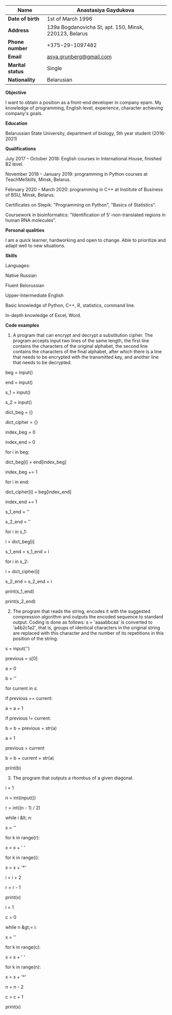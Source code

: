 | **Name** | Anastasiya Gaydukova |
| --- | --- |
| **Date of birth** | 1st of March 1996 |
| **Address** | 139a Bogdanovicha St, apt. 150, Minsk, 220123, Belarus |
| **Phone number** | +375-29-1097482 |
| **Email** | [asya.grunberg@gmail.com](mailto:asya.grunberg@gmail.com) |
| **Marital status** | Single |
| **Nationality** | Belarusian |

**Objective**

I want to obtain a position as a front-end developer in company epam. My knowledge of programming, English level, experience, character achieving company&#39;s goals.

**Education**

Belarussian State University, department of biology, 5th year student (2016-2021)

**Qualifications**

July 2017 – October 2018: English courses in International House, finished B2 level.

November 2018 – January 2019: programming in Python courses at TeachMeSkills, Minsk, Belarus.

February 2020 – March 2020: programming in C++ at Institute of Business of BSU, Minsk, Belarus.

Certificates on Stepik: &quot;Programming on Python&quot;, &quot;Basics of Statistics&quot;.

Coursework in bioinformatics: &quot;Identification of 5&#39;-non-translated regions in human RNA molecules&quot;.

**Personal qualities**

I am а quick learner, hardworking and open to change. Able to prioritize and adapt well to new situations.

**Skills**

Languages:

Native Russian

Fluent Belorussian

Upper-Intermediate English

Basic knowledge of Python, C++, R, statistics, command line.

In-depth knowledge of Excel, Word.

**Code examples**

1. A program that can encrypt and decrypt a substitution cipher. The program accepts input two lines of the same length, the first line contains the characters of the original alphabet, the second line contains the characters of the final alphabet, after which there is a line that needs to be encrypted with the transmitted key, and another line that needs to be decrypted.

beg = input()

end = input()

s\_1 = input()

s\_2 = input()

dict\_beg = {}

dict\_cipher = {}

index\_beg = 0

index\_end = 0

for i in beg:

dict\_beg[i] = end[index\_beg]

index\_beg += 1

for i in end:

dict\_cipher[i] = beg[index\_end]

index\_end += 1

s\_1\_end = &#39;&#39;

s\_2\_end = &#39;&#39;

for i in s\_1:

i = dict\_beg[i]

s\_1\_end = s\_1\_end + i

for i in s\_2:

i = dict\_cipher[i]

s\_2\_end = s\_2\_end + i

print(s\_1\_end)

print(s\_2\_end)

2. The program that reads the string, encodes it with the suggested compression algorithm and outputs the encoded sequence to standard output. Coding is done as follows: s = &#39;aaaabbсaa&#39; is converted to &#39;a4b2с1a2&#39;, that is, groups of identical characters in the original string are replaced with this character and the number of its repetitions in this position of the string.

s = input(&#39;&#39;)

previous = s[0]

a = 0

b = &#39;&#39;

for current in s:

if previous == current:

a = a + 1

if previous != current:

b = b + previous + str(a)

a = 1

previous = current

b = b + current + str(a)

print(b)

3. The program that outputs a rhombus of a given diagonal.

i = 1

n = int(input())

r = int((n - 1) / 2)

while i \&lt; n:

x = &#39;&#39;

for k in range(r):

x = x + &#39; &#39;

for k in range(i):

x = x + &#39;\*&#39;

i = i + 2

r = r - 1

print(x)

i = 1

c = 0

while n \&gt;= i:

x = &#39;&#39;

for k in range(c):

x = x + &#39; &#39;

for k in range(n):

x = x + &#39;\*&#39;

n = n - 2

c = c + 1

print(x)